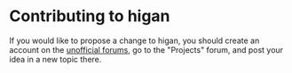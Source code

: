 Contributing to higan
=====================

If you would like to propose a change to higan,
you should create an account on the [unofficial forums][f],
go to the "Projects" forum,
and post your idea in a new topic there.

[f]: https://helmet.kafuka.org/bboard/
